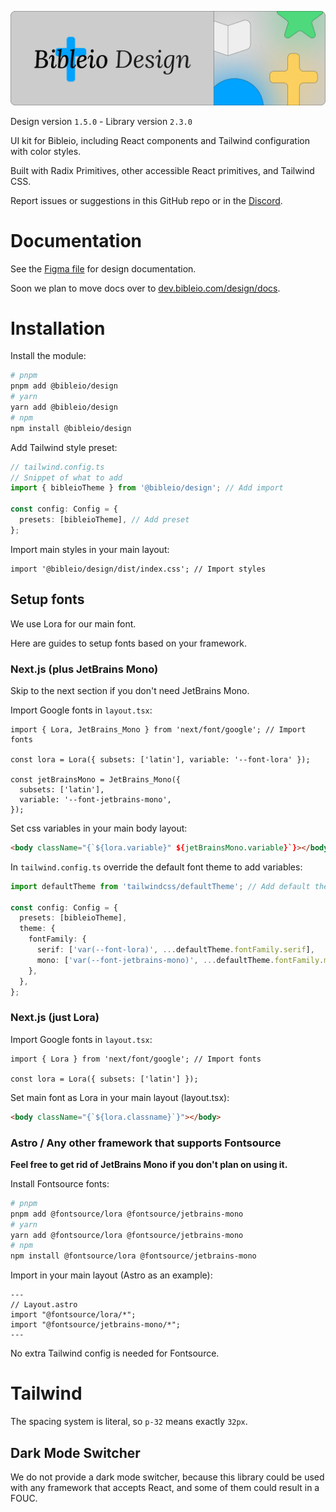 ![banner](/.github/assets/gh-design.png)

Design version `1.5.0` - Library version `2.3.0`

UI kit for Bibleio, including React components and Tailwind configuration with color styles.

Built with Radix Primitives, other accessible React primitives, and Tailwind CSS.

Report issues or suggestions in this GitHub repo or in the [Discord](https://discord.gg/7eVCyQ5GGb).

# Documentation

See the [Figma file](https://www.figma.com/community/file/1398417551065522372/bibleio-design-kit) for design documentation.

Soon we plan to move docs over to [dev.bibleio.com/design/docs](https://dev.bibleio.com/design/docs).

# Installation

Install the module:

```bash
# pnpm
pnpm add @bibleio/design
# yarn
yarn add @bibleio/design
# npm
npm install @bibleio/design
```

Add Tailwind style preset:

```ts
// tailwind.config.ts
// Snippet of what to add
import { bibleioTheme } from '@bibleio/design'; // Add import

const config: Config = {
  presets: [bibleioTheme], // Add preset
};
```

Import main styles in your main layout:

```tsx
import '@bibleio/design/dist/index.css'; // Import styles
```

## Setup fonts

We use Lora for our main font.

Here are guides to setup fonts based on your framework.

### Next.js (plus JetBrains Mono)

Skip to the next section if you don't need JetBrains Mono.

Import Google fonts in `layout.tsx`:

```tsx
import { Lora, JetBrains_Mono } from 'next/font/google'; // Import fonts

const lora = Lora({ subsets: ['latin'], variable: '--font-lora' });

const jetBrainsMono = JetBrains_Mono({
  subsets: ['latin'],
  variable: '--font-jetbrains-mono',
});
```

Set css variables in your main body layout:

```html
<body className="{`${lora.variable}" ${jetBrainsMono.variable}`}></body>
```

In `tailwind.config.ts` override the default font theme to add variables:

```ts
import defaultTheme from 'tailwindcss/defaultTheme'; // Add default theme import

const config: Config = {
  presets: [bibleioTheme],
  theme: {
    fontFamily: {
      serif: ['var(--font-lora)', ...defaultTheme.fontFamily.serif],
      mono: ['var(--font-jetbrains-mono)', ...defaultTheme.fontFamily.mono],
    },
  },
};
```

### Next.js (just Lora)

Import Google fonts in `layout.tsx`:

```tsx
import { Lora } from 'next/font/google'; // Import fonts

const lora = Lora({ subsets: ['latin'] });
```

Set main font as Lora in your main layout (layout.tsx):

```html
<body className="{`${lora.classname}`}"></body>
```

### Astro / Any other framework that supports Fontsource

**Feel free to get rid of JetBrains Mono if you don't plan on using it.**

Install Fontsource fonts:

```bash
# pnpm
pnpm add @fontsource/lora @fontsource/jetbrains-mono
# yarn
yarn add @fontsource/lora @fontsource/jetbrains-mono
# npm
npm install @fontsource/lora @fontsource/jetbrains-mono
```

Import in your main layout (Astro as an example):

```astro
---
// Layout.astro
import "@fontsource/lora/*";
import "@fontsource/jetbrains-mono/*";
---
```

No extra Tailwind config is needed for Fontsource.

# Tailwind

The spacing system is literal, so `p-32` means exactly `32px`.

## Dark Mode Switcher

We do not provide a dark mode switcher, because this library could be used with any framework that accepts React, and some of them could result in a FOUC.
